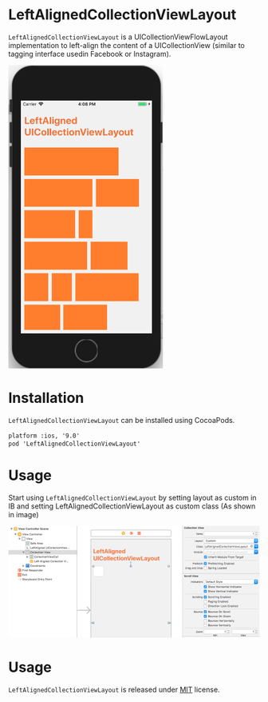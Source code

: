 # LeftAlignedCollectionViewLayout

`LeftAlignedCollectionViewLayout` is a UICollectionViewFlowLayout implementation to left-align the content of a UICollectionView (similar to tagging interface usedin Facebook or Instagram).

![Screenshot](Screenshot.png)

# Installation

`LeftAlignedCollectionViewLayout` can be installed using CocoaPods.
```
platform :ios, '9.0'
pod 'LeftAlignedCollectionViewLayout'
```

# Usage

Start using `LeftAlignedCollectionViewLayout` by setting layout as custom in IB and setting LeftAlignedCollectionViewLayout as custom class (As shown in image)

![Usage](Usage.png)

# Usage

`LeftAlignedCollectionViewLayout` is released under [MIT](LICENSE.md) license.
